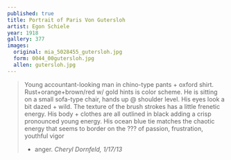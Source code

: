 ```yaml
---
published: true
title: Portrait of Paris Von Gutersloh
artist: Egon Schiele
year: 1918
gallery: 377
images:
  original: mia_5028455_gutersloh.jpg
  form: 0044_00gutersloh.jpg
  allen: gutersloh.jpg
---
```


> Young accountant-looking man in chino-type pants + oxford shirt.
> Rust+orange+brown/red w/ gold hints is color scheme. He is sitting on a
> small sofa-type chair, hands up @ shoulder level. His eyes look a bit
> dazed + wild. The texture of the brush strokes has a little frenetic
> energy. His body + clothes are all outlined in black adding a crisp
> pronounced young energy. His ocean blue tie matches the chaotic energy
> that seems to border on the ??? of passion, frustration, youthful vigor
> + anger.
> <cite>Cheryl Dornfeld, 1/17/13</cite>
